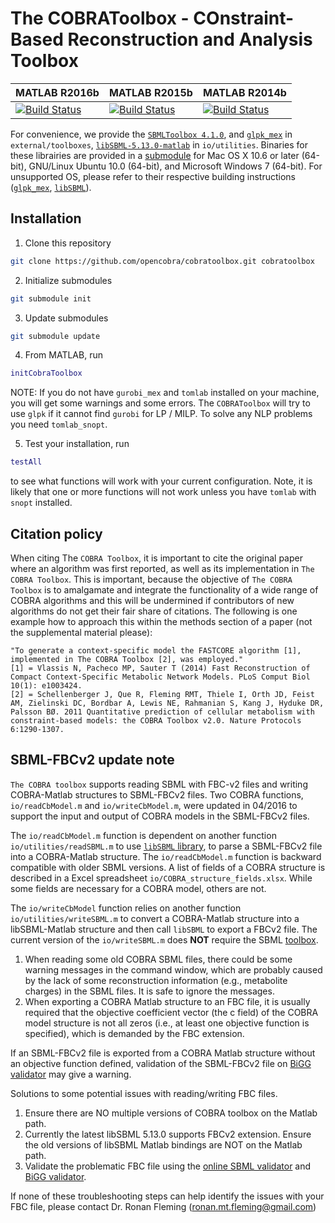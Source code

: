 The COBRAToolbox - COnstraint-Based Reconstruction and Analysis Toolbox
=======================================================================

<!-- [![codecov](https://codecov.io/gh/opencobra/cobratoolbox/branch/CI/graph/badge.svg)](https://codecov.io/gh/cobrabot/trial_wo_errors) -->


|  MATLAB R2016b | MATLAB R2015b | MATLAB R2014b |
|--------|--------|--------|
| [![Build Status](https://prince.lcsb.uni.lu/jenkins/buildStatus/icon?job=COBRAToolbox/MATLAB_VER=R2016b)](https://prince.lcsb.uni.lu/jenkins/job/COBRAToolbox/MATLAB_VER=R2016b/) | [![Build Status](https://prince.lcsb.uni.lu/jenkins/buildStatus/icon?job=COBRAToolbox/MATLAB_VER=R2016b)](https://prince.lcsb.uni.lu/jenkins/job/COBRAToolbox/MATLAB_VER=R2016b/) | [![Build Status](https://prince.lcsb.uni.lu/jenkins/buildStatus/icon?job=COBRAToolbox/MATLAB_VER=R2016b)](https://prince.lcsb.uni.lu/jenkins/job/COBRAToolbox/MATLAB_VER=R2016b/) |

For convenience, we provide the [`SBMLToolbox 4.1.0`](http://sbml.org/Software/SBMLToolbox), and [`glpk_mex`](https://github.com/blegat/glpkmex) in `external/toolboxes`, [`libSBML-5.13.0-matlab`](http://sbml.org/Software/libSBML) in `io/utilities`.
Binaries for these librairies are provided in a [submodule](https://github.com/opencobra/COBRA.binary) for Mac OS X 10.6 or later (64-bit), GNU/Linux Ubuntu 10.0 (64-bit), and Microsoft Windows 7 (64-bit).
For unsupported OS, please refer to their respective building instructions ([`glpk_mex`](https://github.com/blegat/glpkmex#instructions-for-compiling-from-source), [`libSBML`](http://sbml.org/Software/libSBML/5.13.0/docs//cpp-api/libsbml-installation.html)).


Installation
------------

1. Clone this repository
```bash
git clone https://github.com/opencobra/cobratoolbox.git cobratoolbox
```

2. Initialize submodules
```bash
git submodule init
```

3. Update submodules
```bash
git submodule update
```

4. From MATLAB, run
```Matlab
initCobraToolbox
```
NOTE: If you do not have `gurobi_mex` and `tomlab` installed on your machine, you will get some warnings and some errors. The `COBRAToolbox` will try to use `glpk` if it cannot find `gurobi` for LP / MILP.  To solve any NLP problems you need `tomlab_snopt`.

5. Test your installation, run
```Matlab
testAll
```  
to see what functions will work with your current configuration.
Note, it is likely that one or more functions will not work unless you have `tomlab` with `snopt` installed.


Citation policy
---------------

When citing The `COBRA Toolbox`, it is important to cite the original paper where an algorithm was first reported, as well as its implementation in `The COBRA Toolbox`. This is important, because the objective of `The COBRA Toolbox` is to amalgamate and integrate the functionality of a wide range of COBRA algorithms and this will be undermined if contributors of new algorithms do not get their fair share of citations. The following is one example how to approach this within the methods section of a paper (not the supplemental material please):
```
"To generate a context-specific model the FASTCORE algorithm [1], implemented in The COBRA Toolbox [2], was employed."
[1] = Vlassis N, Pacheco MP, Sauter T (2014) Fast Reconstruction of Compact Context-Specific Metabolic Network Models. PLoS Comput Biol 10(1): e1003424.
[2] = Schellenberger J, Que R, Fleming RMT, Thiele I, Orth JD, Feist AM, Zielinski DC, Bordbar A, Lewis NE, Rahmanian S, Kang J, Hyduke DR, Palsson BØ. 2011 Quantitative prediction of cellular metabolism with constraint-based models: the COBRA Toolbox v2.0. Nature Protocols 6:1290-1307.
```


SBML-FBCv2 update note
----------------------

`The COBRA toolbox` supports reading SBML with FBC-v2 files and writing COBRA-Matlab structures to SBML-FBCv2 files. Two COBRA functions, `io/readCbModel.m` and `io/writeCbModel.m`, were updated in 04/2016 to support the input and output of COBRA models in the SBML-FBCv2 files.

The `io/readCbModel.m` function is dependent on another function `io/utilities/readSBML.m` to use [`libSBML` library](http://sbml.org/Software/libSBML), to parse a SBML-FBCv2 file into a COBRA-Matlab structure. The `io/readCbModel.m` function is backward compatible with older SBML versions. A list of fields of a COBRA structure is described in a Excel spreadsheet `io/COBRA_structure_fields.xlsx`. While some fields are necessary for a COBRA model, others are not.

The `io/writeCbModel`  function relies on another function `io/utilities/writeSBML.m` to convert a COBRA-Matlab structure into a libSBML-Matlab structure and then call `libSBML` to export a FBCv2 file. The current version of the `io/writeSBML.m` does **NOT** require the SBML [toolbox](http://sbml.org/Software/SBMLToolbox).

1. When reading some old COBRA SBML files, there could be some warning messages in the command window, which are probably caused by the lack of some reconstruction information (e.g., metabolite charges) in the SBML files. It is safe to ignore the messages.
2. When exporting a COBRA Matlab structure to an FBC file, it is usually required that the objective coefficient vector (the c field) of the COBRA model structure is not all zeros  (i.e., at least one objective function is specified), which is demanded by the FBC extension.

If an SBML-FBCv2 file is exported from a COBRA Matlab structure without an objective function defined, validation of the SBML-FBCv2 file on [BiGG validator](http://bigg.ucsd.edu/validator/app) may give a warning.

Solutions to some potential issues with reading/writing FBC files.

1. Ensure there are NO multiple versions of COBRA toolbox on the Matlab path.
2. Currently the latest libSBML 5.13.0 supports FBCv2 extension. Ensure the old versions of libSBML Matlab bindings are NOT on the Matlab path.
3. Validate the problematic FBC file using the [online SBML validator](http://sbml.org/validator/) and [BiGG validator](http://bigg.ucsd.edu/validator/app).

If none of these troubleshooting steps can help identify the issues with your FBC file, please contact Dr. Ronan Fleming (ronan.mt.fleming@gmail.com)
